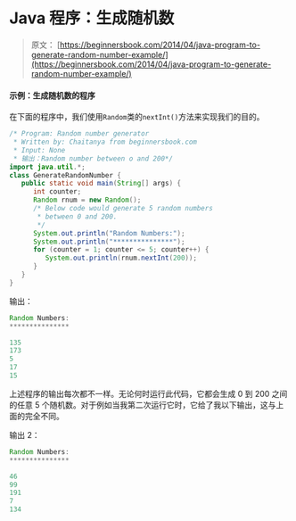 # Java 程序：生成随机数

> 原文： [https://beginnersbook.com/2014/04/java-program-to-generate-random-number-example/](https://beginnersbook.com/2014/04/java-program-to-generate-random-number-example/)

#### 示例：生成随机数的程序

在下面的程序中，我们使用`Random`类的`nextInt()`方法来实现我们的目的。

```java
/* Program: Random number generator
 * Written by: Chaitanya from beginnersbook.com
 * Input: None
 * 输出：Random number between o and 200*/
import java.util.*;
class GenerateRandomNumber {
   public static void main(String[] args) {
      int counter;
      Random rnum = new Random();
      /* Below code would generate 5 random numbers
       * between 0 and 200.
       */
      System.out.println("Random Numbers:");
      System.out.println("***************");
      for (counter = 1; counter <= 5; counter++) {
         System.out.println(rnum.nextInt(200));
      }
   }
}
```

输出：

```java
Random Numbers:
***************

135
173
5
17
15
```

上述程序的输出每次都不一样。无论何时运行此代码，它都会生成 0 到 200 之间的任意 5 个随机数。对于例如当我第二次运行它时，它给了我以下输出，这与上面的完全不同。

输出 2：

```java
Random Numbers:
***************

46
99
191
7
134
```